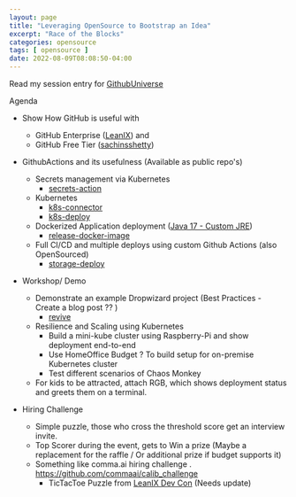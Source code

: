 ```yaml
---
layout: page
title: "Leveraging OpenSource to Bootstrap an Idea"
excerpt: "Race of the Blocks"
categories: opensource
tags: [ opensource ]
date: 2022-08-09T08:08:50-04:00
---
```


Read my session entry for [GithubUniverse](https://gaganyatri.com/opensource/building-hpc-saas-startup-from-browser/)

Agenda
* Show How GitHub is useful with 
  * GitHub Enterprise ([LeanIX](https://github.com/leanix)) and 
  * GitHub Free Tier ([sachinsshetty](https://github.com/sachinsshetty))

* GithubActions and its usefulness (Available as public repo's)
  * Secrets management via Kubernetes
    * [secrets-action](https://github.com/leanix/secrets-action)
  * Kubernetes
    * [k8s-connector](https://github.com/leanix/leanix-k8s-connector)
    * [k8s-deploy](https://github.com/leanix/k8s-deploy-action)
  * Dockerized Application deployment ([Java 17 - Custom JRE](https://github.com/slabstech/revive))
    * [release-docker-image](https://github.com/leanix/release-docker-image-action)
  * Full CI/CD and multiple deploys using custom Github Actions (also OpenSourced)
    * [storage-deploy](https://github.com/leanix/storage-deploy-action)

* Workshop/ Demo
    * Demonstrate an example Dropwizard project (Best Practices - Create a blog post ?? )
      * [revive](https://github.com/slabstech/revive)
    * Resilience and Scaling using Kubernetes
      * Build a mini-kube cluster using Raspberry-Pi and show deployment end-to-end
      * Use HomeOffice Budget ? To build setup for on-premise Kubernetes cluster
      * Test different scenarios of Chaos Monkey 
    * For kids to be attracted, attach RGB, which shows deployment status and greets them on a terminal.

* Hiring Challenge
    * Simple puzzle, those who cross the threshold score get an interview invite.
    * Top Scorer during the event, gets to Win a prize (Maybe a replacement for the raffle / Or additional prize if budget supports it)
    * Something like comma.ai hiring challenge . https://github.com/commaai/calib_challenge 
      * TicTacToe Puzzle from [LeanIX Dev Con](https://github.com/leanix/leanix-dev-conf) (Needs update)
